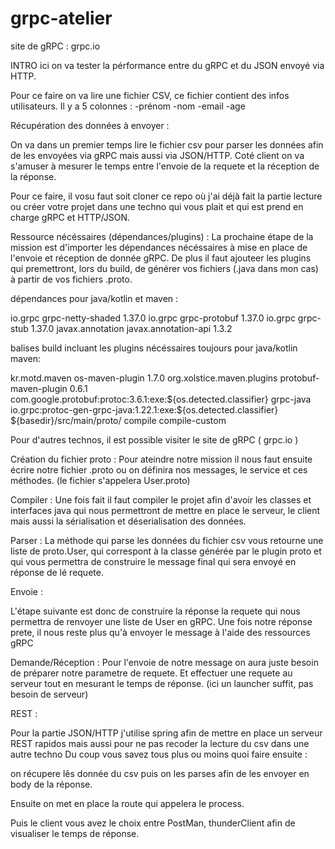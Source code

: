 # grpc-atelier

site de gRPC : grpc.io

INTRO
ici on va tester la pérformance entre du gRPC et du JSON envoyé via HTTP.

Pour ce faire on va lire une fichier CSV, ce fichier contient des infos utilisateurs.
Il y a 5 colonnes :
-prénom
-nom
-email
-age

Récupération des données à envoyer :

On va dans un premier temps lire le fichier csv pour parser les données afin de les envoyées via gRPC mais aussi via JSON/HTTP.
Coté client on va s'amuser à mesurer le temps entre l'envoie de la requete et la réception de la réponse.

Pour ce faire, il vosu faut soit cloner ce repo où j'ai déjà fait la partie lecture ou créer votre projet dans une techno qui vous plait et qui est prend en charge gRPC et HTTP/JSON.

Ressource nécéssaires (dépendances/plugins) :
La prochaine étape de la mission est d'importer les dépendances nécéssaires à mise en place de l'envoie et réception de donnée gRPC. De plus il faut ajouteer les plugins qui premettront, lors du build, de générer vos fichiers (.java dans mon cas) à partir de vos fichiers .proto.

dépendances pour java/kotlin et maven :

  <dependency>
      <groupId>io.grpc</groupId>
      <artifactId>grpc-netty-shaded</artifactId>
      <version>1.37.0</version>
  </dependency>
  <dependency>
      <groupId>io.grpc</groupId>
      <artifactId>grpc-protobuf</artifactId>
      <version>1.37.0</version>
  </dependency>
  <dependency>
      <groupId>io.grpc</groupId>
      <artifactId>grpc-stub</artifactId>
      <version>1.37.0</version>
  </dependency>
  <dependency>
      <groupId>javax.annotation</groupId>
      <artifactId>javax.annotation-api</artifactId>
      <version>1.3.2</version>
  </dependency>

balises build incluant les plugins nécéssaires toujours pour java/kotlin maven:

<build>
    <extensions>
      <extension>
        <groupId>kr.motd.maven</groupId>
        <artifactId>os-maven-plugin</artifactId>
        <version>1.7.0</version>
      </extension>
    </extensions>
    <plugins>
      <plugin>
        <groupId>org.xolstice.maven.plugins</groupId>
        <artifactId>protobuf-maven-plugin</artifactId>
        <version>0.6.1</version>
        <configuration>
          <protocArtifact>
						com.google.protobuf:protoc:3.6.1:exe:${os.detected.classifier}
          </protocArtifact>
          <pluginId>grpc-java</pluginId>
          <pluginArtifact>
						io.grpc:protoc-gen-grpc-java:1.22.1:exe:${os.detected.classifier}
          </pluginArtifact>
          <protoSourceRoot>
					    ${basedir}/src/main/proto/
          </protoSourceRoot>
        </configuration>
        <executions>
          <execution>
            <goals>
              <goal>compile</goal>
              <goal>compile-custom</goal>
            </goals>
          </execution>
        </executions>
      </plugin>
    </plugins>
  </build>

Pour d'autres technos, il est possible visiter le site de gRPC ( grpc.io )

Création du fichier proto :
Pour ateindre notre mission il nous faut ensuite écrire notre fichier .proto ou on définira nos messages, le service et ces méthodes. (le fichier s'appelera User.proto)

Compiler :
Une fois fait il faut compiler le projet afin d'avoir les classes et interfaces java qui nous permettront de mettre en place le serveur, le client mais aussi la sérialisation et déserialisation des données.

Parser :
La méthode qui parse les données du fichier csv vous retourne une liste de proto.User, qui correspont à la classe générée par le plugin proto et qui vous permettra de construire le message final qui sera envoyé en réponse de lé requete.

Envoie :

L'étape suivante est donc de construire la réponse la requete qui nous permettra de renvoyer une liste de User en gRPC.
Une fois notre réponse prete, il nous reste plus qu'à envoyer le message à l'aide des ressources gRPC

Demande/Réception :
Pour l'envoie de notre message on aura juste besoin de préparer notre parametre de requete.
Et effectuer une requete au serveur tout en mesurant le temps de réponse. (ici un launcher suffit, pas besoin de serveur)

REST :

Pour la partie JSON/HTTP j'utilise spring afin de mettre en place un serveur REST rapidos mais aussi pour ne pas recoder la lecture du csv dans une autre techno
Du coup vous savez tous plus ou moins quoi faire ensuite :

on récupere lês donnée du csv puis on les parses afin de les envoyer en body de la réponse.

Ensuite on met en place la route qui appelera le process.

Puis le client vous avez le choix entre PostMan, thunderClient afin de visualiser le temps de réponse.
